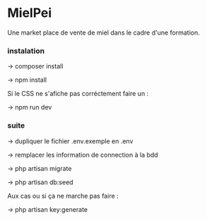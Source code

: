 # MielPei

Une market place de vente de miel dans le cadre d'une formation.
### instalation

-> composer install

-> npm install  

Si le CSS ne s'afiche pas corréctement faire un :

-> npm run dev  

### suite

-> dupliquer le fichier .env.exemple en .env   

-> remplacer les information de connection à la bdd   

-> php artisan migrate

-> php artisan db:seed

Aux cas ou si ça ne marche pas faire :

-> php artisan key:generate
